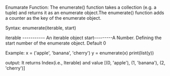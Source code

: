 Enumarate Function:
            The enumerate() function takes a collection (e.g. a tuple) and returns it as an enumerate object.The enumerate() function adds a counter as the key of the enumerate object.

Syntax:
        enumerate(iterable, start)

iterable ----------- An iterable object
start---------A Number. Defining the start number of the enumerate object. Default 0

Example:
x = ('apple', 'banana', 'cherry')
y = enumerate(x)
print(list(y))

output: It returns Index(i.e., Iterable) and value
[(0, 'apple'), (1, 'banana'), (2, 'cherry')]

